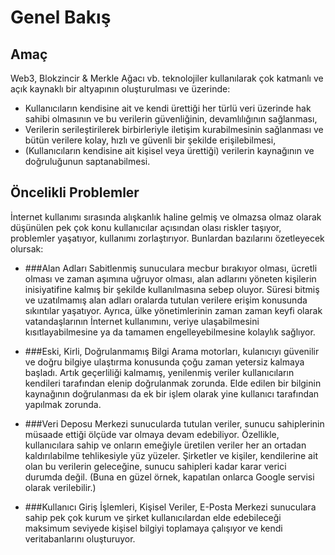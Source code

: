 # Genel Bakış

## Amaç

Web3, Blokzincir & Merkle Ağacı vb. teknolojiler kullanılarak çok katmanlı ve açık kaynaklı bir altyapının oluşturulması ve üzerinde:

- Kullanıcıların kendisine ait ve kendi ürettiği her türlü veri üzerinde hak sahibi olmasının ve bu verilerin güvenliğinin, devamlılığının sağlanması,
- Verilerin serileştirilerek birbirleriyle iletişim kurabilmesinin sağlanması ve bütün verilere kolay, hızlı ve güvenli bir şekilde erişilebilmesi,
- (Kullanıcıların kendisine ait kişisel veya ürettiği) verilerin kaynağının ve doğruluğunun saptanabilmesi.

## Öncelikli Problemler

İnternet kullanımı sırasında alışkanlık haline gelmiş ve olmazsa olmaz olarak düşünülen pek çok konu kullanıcılar açısından olası riskler taşıyor, problemler yaşatıyor, kullanımı zorlaştırıyor. Bunlardan bazılarını özetleyecek olursak:

- ###Alan Adları
Sabitlenmiş sunuculara mecbur bırakıyor olması, ücretli olması ve zaman aşımına uğruyor olması, alan adlarını yöneten kişilerin inisiyatifine kalmış bir şekilde kullanılmasına sebep oluyor. Süresi bitmiş ve uzatılmamış alan adları oralarda tutulan verilere erişim konusunda sıkıntılar yaşatıyor.
Ayrıca, ülke yönetimlerinin zaman zaman keyfi olarak vatandaşlarının İnternet kullanımını, veriye ulaşabilmesini kısıtlayabilmesine ya da tamamen engelleyebilmesine kolaylık sağlıyor.

- ###Eski, Kirli, Doğrulanmamış Bilgi
Arama motorları, kulanıcıyı güvenilir ve doğru bilgiye ulaştırma konusunda çoğu zaman yetersiz kalmaya başladı. Artık geçerliliği kalmamış, yenilenmiş veriler kullanıcıların kendileri tarafından elenip doğrulanmak zorunda. Elde edilen bir bilginin kaynağının doğrulanması da ek bir işlem olarak yine kullanıcı tarafından yapılmak zorunda.

- ###Veri Deposu
Merkezi sunucularda tutulan veriler, sunucu sahiplerinin müsaade ettiği ölçüde var olmaya devam edebiliyor. Özellikle, kullanıcılara sahip ve onların emeğiyle üretilen veriler her an ortadan kaldırılabilme tehlikesiyle yüz yüzeler. Şirketler ve kişiler, kendilerine ait olan bu verilerin geleceğine, sunucu sahipleri kadar karar verici durumda değil.
(Buna en güzel örnek, kapatılan onlarca Google servisi olarak verilebilir.)

- ###Kullanıcı Giriş İşlemleri, Kişisel Veriler, E-Posta
Merkezi sunuculara sahip pek çok kurum ve şirket kullanıcılardan elde edebileceği maksimum seviyede kişisel bilgiyi toplamaya çalışıyor ve kendi veritabanlarını oluşturuyor. 